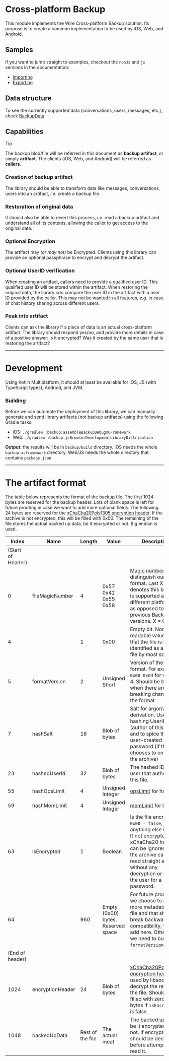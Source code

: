 # Cross-platform Backup

This module implements the Wire Cross-platform Backup solution.
Its purpose is to create a common implementation to be used by iOS, Web, and Android.

## Samples

If you want to jump straight to examples, checkout the `nonJs` and `js` versions in the documentation:
- [Importing](https://wireapp.github.io/kalium/backup/com.wire.backup.ingest/-m-p-backup-importer/index.html)
- [Exporting](https://wireapp.github.io/kalium/backup/com.wire.backup.dump/-m-p-backup-exporter/index.html)

## Data structure

To see the currently supported data (conversations, users, messages, etc.), check
[BackupData](https://wireapp.github.io/kalium/backup/com.wire.backup.data/-backup-message/index.html)

## Capabilities

> [!TIP]
> The backup blob/file will be referred in this document as **backup artifact**, or simply
> **artifact**.
> The clients (iOS, Web, and Android) will be referred as **callers**.

### Creation of backup artifact

The library should be able to transform data like messages, conversations, users into an artifact,
_i.e._ create a backup file.

### Restoration of original data

It should also be able to revert this process, _i.e._ read a backup artifact and understand all of
its contents, allowing the caller to get access to the original data.

### Optional Encryption

The artifact may _(or may not)_ be Encrypted. Clients using this library can provide an optional
passphrase to encrypt and decrypt the artifact.

### Optional UserID verification

When creating an artifact, callers need to provide a qualified user ID. This qualified user ID will
be stored within the artifact.
When restoring the original data, the library _can_ compare the user ID in the artifact with a user
ID provided by the caller. This may not be wanted in all features, _e.g._ in case of chat history
sharing across different users.

### Peak into artifact

Clients can ask the library if a piece of data is an actual cross-platform artifact.
The library should respond yes/no, and provide more details in case of a positive answer: is it
encrypted? Was it created by the same user that is restoring the artifact?

--------

# Development

Using Kotlin Multiplatform, it should at least be available for iOS, JS (with TypeScript types),
Android, and JVM.

### Building

Before we can automate the deployment of this library, we can manually generate and send library
artifacts (not backup artifacts) using the following Gradle tasks:

- iOS: `./gradlew :backup:assembleBackupDebugXCFramework`
- Web: `./gradlew :backup:jsBrowserDevelopmentLibraryDistribution`

**Output:** the results will be in `backup/build` directory. iOS needs the whole
`backup.xcframework` directory, Web/JS needs the whole directory that contains `package.json`

--------

# The artifact format

The table below represents the format of the backup file.
The first 1024 bytes are reserved for the backup header. Lots of blank space is left for future
proofing in case we want to add more optional fields.
The following 24 bytes are reserved for
the [xChaCha20Poly1305 encryption header](https://libsodium.gitbook.io/doc/secret-key_cryptography/secretstream#usage).
If the archive is not encrypted, this will be filled with 0x00.
The remaining of the file stores the actual backed up data, be it encrypted or not.
Big endian is used.

| Index             | Name             | Length           | Value                              | Description                                                                                                                                                                                                                         |
|-------------------|------------------|------------------|------------------------------------|-------------------------------------------------------------------------------------------------------------------------------------------------------------------------------------------------------------------------------------|
| (Start of Header) |                  |                  |                                    |                                                                                                                                                                                                                                     |
| 0                 | fileMagicNumber  | 4                | 0x57 0x42 0x55 0x58                | [Magic number](https://en.wikipedia.org/wiki/File_format#Magic_number) to distinguish our file format. Last X letter denotes this backup is supported across different platforms, as opposed to previous Backup versions. X = Cross |
| 4                 |                  | 1                | 0x00                               | Empty bit. Non-readable value so that the file is not identified as a text-file by most software.                                                                                                                                   |
| 5                 | formatVersion    | 2                | Unsigned Short                     | Version of the file format. For example: `0x00 0x04` for version 4. Should be bumped when there are breaking changes in the format                                                                                                  |
| 7                 | hashSalt         | 16               | Blob of bytes                      | Salt for argon2 key derivation. Used for hashing UserID (author of this file) and to spice the user-created password (if the user chooses to encrypt the archive)                                                                   |
| 23                | hashedUserId     | 32               | Blob of bytes                      | The hashed ID of the user that authored this file.                                                                                                                                                                                  |
| 55                | hashOpsLimit     | 4                | Unsigned Integer                   | [opsLimit](https://libsodium.gitbook.io/doc/password_hashing/default_phf#key-derivation) for hashing                                                                                                                                |
| 59                | hashMemLimit     | 4                | Unsigned Integer                   | [memLimit](https://libsodium.gitbook.io/doc/password_hashing/default_phf#key-derivation) for hashing                                                                                                                                |
| 63                | isEncrypted      | 1                | Boolean                            | Is the file encrypted? `0x00 = false`, anything else is true. If not encrypted, the xChaCha20 header can be ignored and the archive can be read straight away without any decryption or asking the user for a password.             |
| 64                |                  | 960              | Empty (0x00) bytes. Reserved space | For future proofing. If we choose to add more metadata to the file and that shouldn't break backwards compatibility, we can add here. Otherwise we need to bump the `formatVersion` field                                           |
| (End of header)   |                  |                  |                                    |                                                                                                                                                                                                                                     |
| 1024              | encryptionHeader | 24               | Blob of bytes                      | [xChaCha20Poly1305 encryption header](https://libsodium.gitbook.io/doc/secret-key_cryptography/secretstream#usage), used by libsodium to decrypt the rest of the file. Should be filled with zeroed-bytes if `isEncrypted` is false |
| 1048              | backedUpData     | Rest of the file | The actual meat                    | The backed up data, be it encrypted or not. If encrypted, should be decrypted before attempting to read it.                                                                                                                         |


